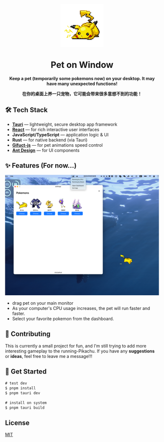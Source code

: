<div align="center">
    <img width="140" src="./public/logo.png" alt="Pet on Window">
    <h1 align="center">Pet on Window</h1>
    <p align="center"><b>Keep a pet (temporarily some pokemons now) on your desktop. It may have many unexpected functions!</b></p>
    <p align="center"><b>在你的桌面上养一只宠物，它可能会带来很多意想不到的功能！</b></p>
</div>

## 🛠️ Tech Stack

- **[Tauri](https://tauri.app/)** — lightweight, secure desktop app framework
- **[React](https://react.dev/)** — for rich interactive user interfaces
- **JavaScript/TypeScript** — application logic & UI
- **Rust** — for native backend (via Tauri)
- **[Gifuct-js](https://github.com/matt-way/gifuct-js)** — for pet animations speed control
- **[Ant Design](https://ant.design/)** — for UI components

## ✨ Features (For now...)

![image](./public/screeshot.png)

-   drag pet on your main monitor
-   As your computer's CPU usage increases, the pet will run faster and faster.
-   Select your favorite pokemon from the dashboard.

## 🤝 Contributing

This is currently a small project for fun, and I'm still trying to add more interesting gameplay to the running-Pikachu. If you have any **suggestions** or **ideas**, feel free to leave me a message!!!


## 🚀 Get Started

```shell
# test dev
$ pnpm install
$ pnpm tauri dev

# install on system
$ pnpm tauri build
```

## License

[MIT](./LICENSE)